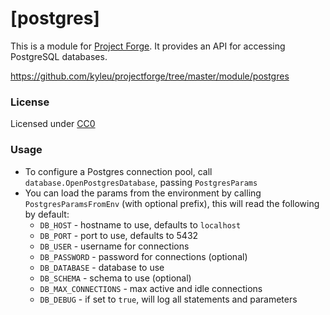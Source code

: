 # [postgres]

This is a module for [Project Forge](https://projectforge.dev). It provides an API for accessing PostgreSQL databases.

https://github.com/kyleu/projectforge/tree/master/module/postgres

### License

Licensed under [CC0](https://creativecommons.org/share-your-work/public-domain/cc0)

### Usage

- To configure a Postgres connection pool, call `database.OpenPostgresDatabase`, passing `PostgresParams`
- You can load the params from the environment by calling `PostgresParamsFromEnv` (with optional prefix), this will read the following by default:
  - `DB_HOST` - hostname to use, defaults to `localhost`
  - `DB_PORT` - port to use, defaults to 5432
  - `DB_USER` - username for connections
  - `DB_PASSWORD` - password for connections (optional)
  - `DB_DATABASE` - database to use
  - `DB_SCHEMA` - schema to use (optional)
  - `DB_MAX_CONNECTIONS` - max active and idle connections
  - `DB_DEBUG` - if set to `true`, will log all statements and parameters
